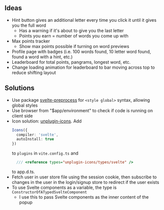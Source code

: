 ## Ideas

* Hint button gives an additional letter every time you click it until it gives you the full word
  * Has a warning if it's about to give you the last letter
  * Points you earn = number of words you come up with
* Max points tracker
  * Show max points possible if turning on word previews
* Profile page with badges (i.e. 100 words found, 10 letter word found, found a word with a hint, etc.)
* Leaderboard for total points, pangrams, longest word, etc.
* Change loading animation for leaderboard to bar moving across top to reduce shifting layout

## Solutions

- Use package [svelte-preprocess](https://www.npmjs.com/package/svelte-preprocess) for `<style global>` syntax, allowing global styles
- Use browser from "$app/environment" to check if code is running on client side
- Icon solution: [unplugin-icons](https://www.npmjs.com/package/unplugin-icons). Add 
  ```ts
  Icons({
    compiler: 'svelte',
    autoInstall: true
  })
  ```
  to `plugins` in `vite.config.ts` and
  ```ts
    /// <reference types="unplugin-icons/types/svelte" />
  ```
  to app.d.ts.
- Fetch user in user store file using the session cookie, then subscribe to changes in the user in the login/signup store to redirect if the user exists
- To use Svelte components as a variable, the type is `ConstructorOfATypedSvelteComponent`
  - I use this to pass Svelte components as the inner content of the popup